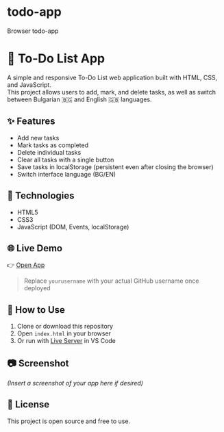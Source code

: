 # todo-app
Browser todo-app
# 📝 To-Do List App

A simple and responsive To-Do List web application built with HTML, CSS, and JavaScript.  
This project allows users to add, mark, and delete tasks, as well as switch between Bulgarian 🇧🇬 and English 🇬🇧 languages.

## ✨ Features

- Add new tasks
- Mark tasks as completed
- Delete individual tasks
- Clear all tasks with a single button
- Save tasks in localStorage (persistent even after closing the browser)
- Switch interface language (BG/EN)

## 🔧 Technologies

- HTML5
- CSS3
- JavaScript (DOM, Events, localStorage)

## 🌐 Live Demo

👉 [Open App](https://yourusername.github.io/todo-app/)

> Replace `yourusername` with your actual GitHub username once deployed

## 📁 How to Use

1. Clone or download this repository
2. Open `index.html` in your browser
3. Or run with [Live Server](https://marketplace.visualstudio.com/items?itemName=ritwickdey.LiveServer) in VS Code

## 📷 Screenshot

*(Insert a screenshot of your app here if desired)*

## 📄 License

This project is open source and free to use.
